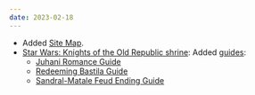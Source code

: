 ```yaml
---
date: 2023-02-18
---
```


* Added [Site Map](/sitemap).
* [Star Wars: Knights of the Old Republic shrine](/shrines/starwarskotor/): Added [guides](/shrines/starwarskotor/guides/):
    * [Juhani Romance Guide](/shrines/starwarskotor/guides/kotor-juhani-romance-guide)
    * [Redeeming Bastila Guide](/shrines/starwarskotor/guides/kotor-redeeming-bastila-guide)
    * [Sandral-Matale Feud Ending Guide](/shrines/starwarskotor/guides/kotor-sandral-matale-feud-guide)
